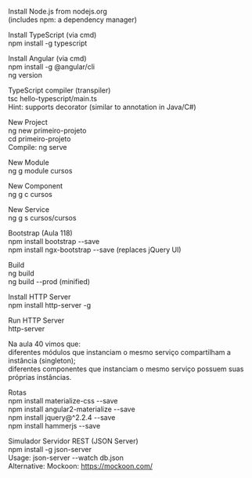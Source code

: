 Install Node.js from nodejs.org  
(includes npm: a dependency manager)  
  
Install TypeScript (via cmd)  
npm install -g typescript  
  
Install Angular (via cmd)  
npm install -g @angular/cli  
ng version  
  
TypeScript compiler (transpiler)  
tsc hello-typescript/main.ts  
Hint: supports decorator (similar to annotation in Java/C#)  
  
New Project  
ng new primeiro-projeto  
cd primeiro-projeto  
Compile: ng serve  
  
New Module  
ng g module cursos  
  
New Component  
ng g c cursos  
  
New Service  
ng g s cursos/cursos  
  
Bootstrap (Aula 118)  
npm install bootstrap --save  
npm install ngx-bootstrap --save (replaces jQuery UI)  
  
Build  
ng build  
ng build --prod (minified)  
  
Install HTTP Server  
npm install http-server -g  
  
Run HTTP Server  
http-server  
  
Na aula 40 vimos que:  
diferentes módulos que instanciam o mesmo serviço compartilham a instância (singleton);  
diferentes componentes que instanciam o mesmo serviço possuem suas próprias instâncias.  
  
Rotas  
npm install materialize-css --save  
npm install angular2-materialize --save  
npm install jquery@^2.2.4 --save  
npm install hammerjs --save  
  
Simulador Servidor REST (JSON Server)  
npm install -g json-server  
Usage: json-server --watch db.json  
Alternative: Mockoon: https://mockoon.com/  
  